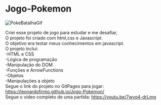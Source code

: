 # Jogo-Pokemon


![PokeBatalhaGif](https://user-images.githubusercontent.com/101224821/187492214-19babdf4-ddc3-4b1f-9852-f029165d8aad.gif)


Criei esse projeto de jogo para estudar e me desafiar, <br>
O projeto foi criado com html,css e Javascript.<br>
O objetivo era testar meus conhecimentos em javascript. <br>
O projeto inclui:<br>
-HTML e CSS<br>
-Lógica de programação<br>
-Manipulação do DOM<br>
-Funções e ArrowFunctions<br>
-Objetos <br>
-Manipulações a objeto<br>
Segue o link do projeto no GitPages para jogar: https://leonardofirmo.github.io/Jogo-Pokemon/ <br>
Segue o video completo de uma partida: https://youtu.be/7wvq4-drLmg

